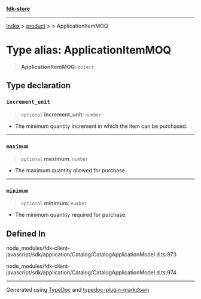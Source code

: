 [**fdk-store**](../../../README.md)
***

[Index](../../../API.md) > [product](../../README.md) > [<internal>](../README.md) > ApplicationItemMOQ

# Type alias: ApplicationItemMOQ

> **ApplicationItemMOQ**: `object`

## Type declaration

### `increment_unit`

> `optional` **increment\_unit**: `number`

- The minimum quantity increment in which
the item can be purchased.

***

### `maximum`

> `optional` **maximum**: `number`

- The maximum quantity allowed for purchase.

***

### `minimum`

> `optional` **minimum**: `number`

- The minimum quantity required for purchase.

## Defined In

node\_modules/fdk-client-javascript/sdk/application/Catalog/CatalogApplicationModel.d.ts:973

node\_modules/fdk-client-javascript/sdk/application/Catalog/CatalogApplicationModel.d.ts:974

***
Generated using [TypeDoc](https://typedoc.org/) and [typedoc-plugin-markdown](https://www.npmjs.com/package/typedoc-plugin-markdown)
